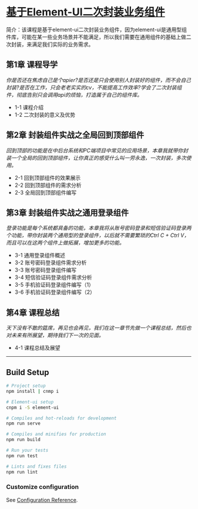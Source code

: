 # [基于Element-UI二次封装业务组件](https://www.imooc.com/learn/1249)
简介：该课程是基于element-ui二次封装业务组件，因为element-ui是通用型组件库，可能在某一些业务场景并不能满足，所以我们需要在通用组件的基础上做二次封装，来满足我们实际的业务需求。

## 第1章 课程导学
*你是否还在焦虑自己是个apier?是否还是只会使用别人封装好的组件，而不会自己封装?是否在工作，只会老老实实的cv，不能提高工作效率?学会了二次封装组件，彻底告别只会调用api的烦恼，打造属于自己的组件库。*
- 1-1 课程介绍
- 1-2 二次封装的意义及优势

## 第2章 封装组件实战之全局回到顶部组件
*回到顶部的功能是在中后台系统和PC端项目中常见的应用场景，本章我就带你封装一个全局的回到顶部组件，让你真正的感受什么叫一劳永逸，一次封装，多次使用。*
- 2-1 回到顶部组件的效果展示
- 2-2 回到顶部组件的需求分析
- 2-3 全局回到顶部组件编写

## 第3章 封装组件实战之通用登录组件
*登录功能是每个系统都具备的功能，本章我将从账号密码登录和短信验证码登录两个功能，带你封装两个通用型的登录组件，以后就不需要繁琐的Ctrl C + Ctrl V，而且可以在这两个组件上做拓展，增加更多的功能。*
- 3-1 通用登录组件概述
- 3-2 账号密码登录组件需求分析
- 3-3 账号密码登录组件编写
- 3-4 短信验证码登录组件需求分析
- 3-5 手机验证码登录组件编写（1）
- 3-6 手机验证码登录组件编写（2）

## 第4章 课程总结
*天下没有不散的筵席，再见也会再见，我们在这一章节先做一个课程总结，然后也对未来有所展望，期待我们下一次的见面。*
- 4-1 课程总结及展望
---
## Build Setup
```bash
# Project setup
npm install | cnmp i

# Element-ui setup
cnpm i -S element-ui

# Compiles and hot-reloads for development
npm run serve

# Compiles and minifies for production
npm run build

# Run your tests
npm run test

# Lints and fixes files
npm run lint
```

### Customize configuration
See [Configuration Reference](https://cli.vuejs.org/config/).
